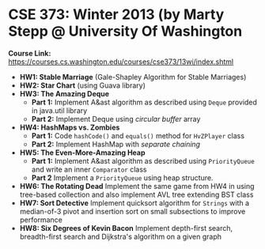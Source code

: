 # CSE 373: Winter 2013 (by Marty Stepp @ University Of Washington
**Course Link:** https://courses.cs.washington.edu/courses/cse373/13wi/index.shtml

* **HW1: Stable Marriage** (Gale-Shapley Algorithm for Stable Marriages)
* **HW2: Star Chart** (using Guava library)
* **HW3: The Amazing Deque**
  * **Part 1:** Implement A&ast algorithm as described using <code>Deque</code> provided in java.util library
  * **Part 2:** Implement Deque using _circular buffer_ array
* **HW4: HashMaps vs. Zombies**
  * **Part 1:** Code <code>hashCode()</code> and <code>equals()</code> method for <code>HvZPlayer</code> class
  * **Part 2:** Implement HashMap with _separate chaining_
* **HW5: The Even-More-Amazing Heap**
  * **Part 1:** Implement A&ast algorithm as described using <code>PriorityQueue</code> and write an inner <code>Comparator</code> class
  * **Part 2** Implement a <code>PriorityQueue</code> using heap structure.
* **HW6: The Rotating Dead** Implement the same game from HW4 in using tree-based collection and also implement AVL tree extending BST class
* **HW7: Sort Detective** Implement quicksort algorithm for <code>Strings</code> with a median-of-3 pivot and insertion sort on small subsections to improve performance
* **HW8: Six Degrees of Kevin Bacon** Implement depth-first search, breadth-first search and Dijkstra's algorithm on a given graph
  
